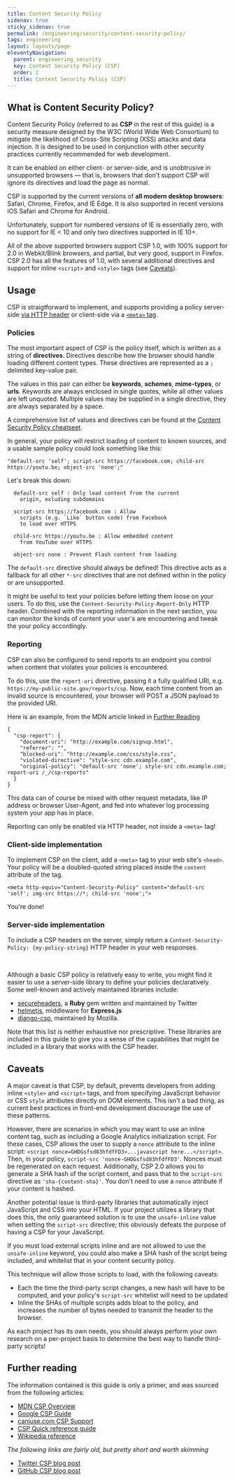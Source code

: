 ```yaml
---
title: Content Security Policy
sidenav: true
sticky_sidenav: true
permalink: /engineering/security/content-security-policy/
tags: engineering
layout: layouts/page
eleventyNavigation: 
  parent: engineering_security
  key: Content Security Policy (CSP)
  order: 2
  title: Content Security Policy (CSP)
---
```


## What is Content Security Policy?
Content Security Policy (referred to as **CSP** in the rest of this guide) is a security measure designed by the W3C (World Wide Web Consortium) to mitigate the likelihood of Cross-Site Scripting (XSS) attacks and data injection. It is designed to be used in conjunction with other security practices currently recommended for web development.

It can be enabled on either client- or server-side, and is unobtrusive in unsupported browsers — that is, browsers that don't support CSP will ignore its directives and load the page as normal.

CSP is supported by the current versions of **all modern desktop browsers**: Safari, Chrome, Firefox, and IE Edge. It is also supported in recent versions iOS Safari and Chrome for Android.

Unfortunately, support for numbered versions of IE is essentially zero, with no support for IE < 10 and only two directives supported in IE 10+.

All of the above supported browsers support CSP 1.0, with 100% support for 2.0 in Webkit/Blink browsers, and partial, but very good, support in Firefox. CSP 2.0 has all the features of 1.0, with several additional directives and support for inline `<script>` and `<style>` tags (see [Caveats](#caveats)).

## Usage
CSP is straigtforward to implement, and supports providing a policy server-side [via HTTP header](#server-side-implementation) or client-side via a [`<meta>` tag](#client-side-implementation).

### Policies
The most important aspect of CSP is the policy itself, which is written as a string of **directives**. Directives describe how the browser should handle loading different content types. These directives are represented as a `;` delimited key-value pair.

The values in this pair can either be **keywords**, **schemes**, **mime-types**, or **urls**. Keywords are always enclosed in single quotes, while all other values are left unquoted. Multiple values may be supplied in a single directive, they are always separated by a space.

A comprehensive list of values and directives can be found at the [Content Security Policy cheatseet](https://content-security-policy.com/).


In general, your policy will restrict loading of content to known
sources, and a usable sample policy could look something like this:

`"default-src 'self'; script-src https://facebook.com; child-src https://youtu.be; object-src 'none';"`

Let's break this down:

```
  default-src self : Only load content from the current
    origin, exluding subdomains

  script-src https://facebook.com : Allow
    scripts (e.g. `Like` button code) from Facebook
    to load over HTTPS

  child-src https://youtu.be : Allow embedded content
    from YouTube over HTTPS

  object-src none : Prevent Flash content from loading
```

The `default-src` directive should always be defined! This directive acts as a fallback for all other `*-src` directives that are not defined within in the policy or are unsupported.

It might be useful to test your policies before letting them loose on your users. To do this, use the `Content-Security-Policy-Report-Only` HTTP header. Combined with the reporting information in the next section, you can monitor the kinds of content your user's are encountering and tweak the your policy accordingly.

### Reporting
CSP can also be configured to send reports to an endpoint you control when content that violates your policies is encountered.

To do this, use the `report-uri` directive, passing it a fully qualified URI, e.g. `https://my-public-site.gov/reports/csp`. Now, each time content from an invalid source is encountered, your browser will POST a JSON payload to the provided URI.

Here is an example, from the MDN article linked in [Further Reading](#further-reading)

```
{
  "csp-report": {
    "document-uri": "http://example.com/signup.html",
    "referrer": "",
    "blocked-uri": "http://example.com/css/style.css",
    "violated-directive": "style-src cdn.example.com",
    "original-policy": "default-src 'none'; style-src cdn.example.com; report-uri /_/csp-reports"
  }
}
```

This data can of course be mixed with other request metadata, like IP address or browser User-Agent, and fed into whatever log processing system your app has in place.

Reporting can only be enabled via HTTP header, not inside a `<meta>` tag!

### Client-side implementation
To implement CSP on the client, add a `<meta>` tag to your web site's `<head>`. Your policy will be a doubled-quoted string placed inside the `content` attribute of the tag.

`<meta http-equiv="Content-Security-Policy" content="default-src 'self'; img-src https://*; child-src 'none';">`

You're done!

### Server-side implementation
To include a CSP headers on the server, simply return a `Content-Security-Policy: {my-policy-string}` HTTP header in your web responses.

<br>

Although a basic CSP policy is relatively easy to write, you might find it easier to use a server-side library to define your policies declaratively. Some well-known and actively maintained libraries include:

* [secureheaders](https://github.com/twitter/secureheaders), a **Ruby** gem written and maintained by Twitter
* [helmetjs](https://github.com/helmetjs/helmet), middleware for **Express.js**
* [django-csp](https://github.com/mozilla/django-csp), maintained by Mozilla.

Note that this list is neither exhaustive nor prescriptive. These libraries are included in this guide to give you a sense of the capabilities that might be included in a library that works with the CSP header.

## Caveats
A major caveat is that CSP, by default, prevents developers from adding inline `<style>` and `<script>` tags, and from specifying JavaScript behavior or CSS `style` attributes directly on DOM elements. This isn't a bad thing, as current best practices in front-end development discourage the use of these patterns.

However, there are scenarios in which you may want to use an inline content tag, such as including a Google Analytics initialization script. For these cases, CSP allows the user to supply a `nonce` attribute to the inline script: `<script nonce=GHDGsfsd83hfdfFD3>...javascript here...</script>`. Then, in your policy, `script-src 'nonce-GHDGsfsd83hfdfFD3'`. Nonces must be regenerated on each request. Additionally, CSP 2.0 allows you to generate a SHA hash of the script content, and pass that to the `script-src` directive as `'sha-{content-sha}'`. You don't need to use a `nonce` attribute if your content is hashed.

Another potential issue is third-party libraries that automatically inject JavaScript and CSS into your HTML. If your project utilizes a library that does this, the only guaranteed solution is
to use the `unsafe-inline` value when setting the `script-src` directive; this obviously defeats the purpose of having a CSP for your JavaScript.

If you must load external scripts inline and are not allowed to use the `unsafe-inline` keyword, you could also make a SHA hash of the script being included, and whitelist that in your content security policy.

This technique will allow those scripts to load, with the following caveats:

* Each the time the third-party script changes, a new hash will have to be computed, and your policy's `script-src` whitelist will need to be updated
* Inline the SHAs of multiple scripts adds bloat to the policy, and increases the number of bytes needed to transmit the header to the browser.

As each project has its own needs, you should always perform your own research on a per-project basis to determine the best way to handle third-party scripts!


## Further reading
The information contained is this guide is only a primer, and was sourced from the following articles:
- [MDN CSP Overview](https://developer.mozilla.org/en-US/docs/Web/HTTP/CSP)
- [Google CSP Guide](https://developers.google.com/web/fundamentals/security/csp/)
- [caniuse.com CSP Support](https://caniuse.com/#search=Content%20Security%20Policy)
- [CSP Quick reference guide](https://content-security-policy.com/)
- [Wikipedia reference](https://en.wikipedia.org/wiki/Content_Security_Policy)

_The following links are fairly old, but pretty short and worth skimming_
- [Twitter CSP blog post](https://blog.twitter.com/engineering/en_us/a/2011/improving-browser-security-with-csp.html)
- [GitHub CSP blog post](https://blog.twitter.com/engineering/en_us/a/2011/improving-browser-security-with-csp.html)
